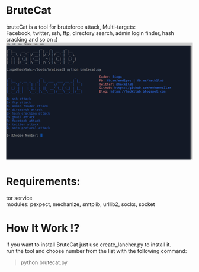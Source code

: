 # BruteCat
bruteCat is a tool for bruteforce attack, Multi-targets:</br>
Facebook, twitter, ssh, ftp, directory search, admin login finder, hash cracking and so on :)
</br>
![](brutecat.png)

# Requirements:
tor service<br>
modules: pexpect, mechanize, smtplib, urllib2, socks, socket

# How It Work !?
if you want to install BruteCat just use create_lancher.py to install it.</br>
run the tool and choose number from the list with the following command:</br>

> python brutecat.py
